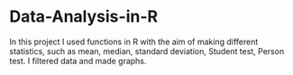 # Data-Analysis-in-R
In this project I used functions in R with the aim of making different statistics, such as mean, median, standard deviation, Student test, Person test. I filtered data and made graphs.
